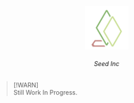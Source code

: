 <h3 align="center">
	<img src="https://raw.githubusercontent.com/thepenguinn/seed-incubator/refs/heads/main/icon/icon_line.svg" width="100" alt="Logo"/><br/>
</h3>

<h6 align="center">
  <a>Seed Inc</a>
</h6>

> [!WARN]<br>
> Still Work In Progress.
